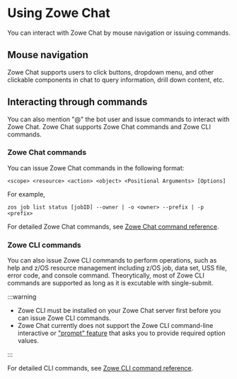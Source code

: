 # Using Zowe Chat

You can interact with Zowe Chat by mouse navigation or issuing commands.

## Mouse navigation

Zowe Chat supports users to click buttons, dropdown menu, and other clickable components in chat to query information, drill down content, etc. 

## Interacting through commands

You can also mention "@" the bot user and issue commands to interact with Zowe Chat. Zowe Chat supports Zowe Chat commands and Zowe CLI commands.

### Zowe Chat commands

You can issue Zowe Chat commands in the following format: 

```
<scope> <resource> <action> <object> <Positional Arguments> [Options]
```

For example, 

```
zos job list status [jobID] --owner | -o <owner> --prefix | -p <prefix>
```

For detailed Zowe Chat commands, see [Zowe Chat command reference](../../appendix/zowe-chat-command-reference/zos/zowe-chat-command-reference.md).

### Zowe CLI commands

You can also issue Zowe CLI commands to perform operations, such as help and z/OS resource management including z/OS job, data set, USS file, error code, and console command. Theorytically, most of Zowe CLI commands are supported as long as it is excutable with single-submit.

:::warning

- Zowe CLI must be installed on your Zowe Chat server first before you can issue Zowe CLI commands.
- Zowe Chat currently does not support the Zowe CLI command-line interactive or ["prompt" feature](../cli-using-using-prompt-feature.md) that asks you to provide required option values.

:::

For detailed CLI commands, see <a href="/v2.11.x/web_help/index.html" target="_blank">Zowe CLI command reference</a>.